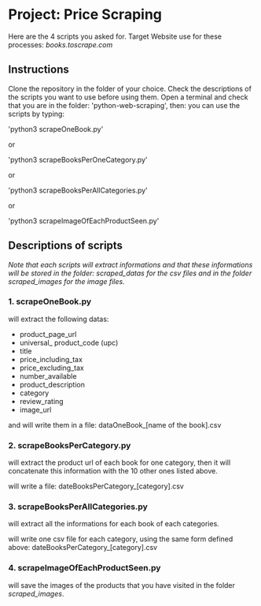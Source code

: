 # Project: Price Scraping

Here are the 4 scripts you asked for.
Target Website use for these processes: _books.toscrape.com_
## Instructions

Clone the repository in the folder of your choice.
Check the descriptions of the scripts you want to use before using them.
Open a terminal and check that you are in the folder: 'python-web-scraping', then:
you can use the scripts by typing:

'python3 scrapeOneBook.py'

or

'python3 scrapeBooksPerOneCategory.py'

or

'python3 scrapeBooksPerAllCategories.py'

or

'python3 scrapeImageOfEachProductSeen.py'

## Descriptions of scripts

_Note that each scripts will extract informations and that these informations will be stored in the folder: *scraped_datas* for the csv files and in the folder *scraped_images* for the image files._

### 1. scrapeOneBook.py

will extract the following datas:

* product_page_url
* universal_ product_code (upc)
* title
* price_including_tax
* price_excluding_tax
* number_available
* product_description
* category
* review_rating
* image_url

and will write them in a file: dataOneBook_[name of the book].csv

### 2. scrapeBooksPerCategory.py

will extract the product url of each book for one category, then it will concatenate this information with the 10 other ones listed above.

will write a file: dateBooksPerCategory_[category].csv

### 3. scrapeBooksPerAllCategories.py

will extract all the informations for each book of each categories. 

will write one csv file for each category, using the same form defined above: dateBooksPerCategory_[category].csv

### 4. scrapeImageOfEachProductSeen.py

will save the images of the products that you have visited in the folder *scraped_images*.